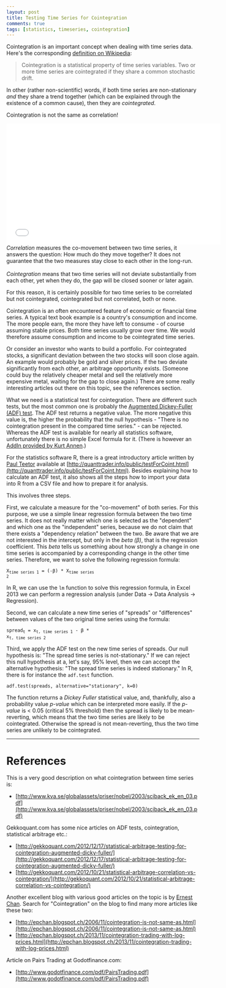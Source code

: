 ```yaml
---
layout: post
title: Testing Time Series for Cointegration
comments: true
tags: [statistics, timeseries, cointegration]
---
```

Cointegration is an important concept when dealing with time series data. Here's the corresponding [definition on Wikipedia](http://en.wikipedia.org/wiki/Cointegration):

<blockquote>Cointegration is a statistical property of time series variables. Two or more time series are cointegrated if they share a common stochastic drift.</blockquote><!--more-->

In other (rather non-scientific) words, if both time series are non-stationary _and_ they share a trend together (which can be explained through the existence of a common cause), then they are _cointegrated_.

Cointegration is not the same as correlation!
<iframe width="560" height="315" src="//www.youtube.com/embed/vrryb49jbIo" frameborder="0" allowfullscreen></iframe>

<div class="message">
<em>Correlation</em> measures the co-movement between two time series, it answers the question: How much do they move together? It does not guarantee that the two measures stay close to each other in the long-run.<br/>
<br/>
<em>Cointegration</em> means that two time series will not deviate substantially from each other, yet when they do, the gap will be closed sooner or later again.</div>

For this reason, it is certainly possible for two time series to be correlated but not cointegrated, cointegrated but not correlated, both or none.

Cointegration is an often encountered feature of economic or financial time series. A typical text book example is a country's consumption and income. The more people earn, the more they have left to consume - of course assuming stable prices. Both time series usually grow over time. We would therefore assume consumption and income to be cointegrated time series.

Or consider an investor who wants to build a portfolio. For cointegrated stocks, a significant deviation between the two stocks will soon close again. An example would probably be gold and silver prices. If the two deviate significantly from each other, an arbitrage opportunity exists. (Someone could buy the relatively cheaper metal and sell the relatively more expensive metal, waiting for the gap to close again.) There are some really interesting articles out there on this topic, see the references section.

What we need is a statistical test for cointegration. There are different such tests, but the most common one is probably the [Augmented Dickey-Fuller (ADF) test](http://en.wikipedia.org/wiki/Augmented_Dickey%E2%80%93Fuller_test). The ADF test returns a negative value. The more negative this value is, the higher the probability that the null hypothesis - "There is no cointegration present in the compared time series." - can be rejected. Whereas the ADF test is available for nearly all statistics software, unfortunately there is no simple Excel formula for it. (There is however an [AddIn provided by Kurt Annen](http://www.web-reg.de/adf_addin.html).)

For the statistics software R, there is a great introductory article written by [Paul Teetor](http://quanttrader.info/public/) available at [http://quanttrader.info/public/testForCoint.html](http://quanttrader.info/public/testForCoint.html). Besides explaining how to calculate an ADF test, it also shows all the steps how to import your data into R from a CSV file and how to prepare it for analysis.

This involves three steps.

First, we calculate a measure for the "co-movement" of both series. For this purpose, we use a simple linear regression formula between the two time series. It does not really matter which one is selected as the "dependent" and which one as the "independent" series, because we do not claim that there exists a "dependency relation" between the two. Be aware that we are not interested in the intercept, but only in the _beta (&beta;)_, that is the regression coefficient. This _beta_ tells us something about how strongly a change in one time series is accompanied by a corresponding change in the other time series. Therefore, we want to solve the following regression formula:

<code>X<sub>time series 1</sub> = (-&beta;) * X<sub>time series 2</sub></code>

In R, we can use the <code>lm</code> function to solve this regression formula, in Excel 2013 we can perform a regression analysis (under Data -> Data Analysis -> Regression).

Second, we can calculate a new time series of "spreads" or "differences" between values of the two original time series using the formula:

<code>spread<sub>t</sub> = x<sub>t, time series 1</sub> - &beta; * x<sub>t, time series 2</sub></code>

Third, we apply the ADF test on the new time series of spreads. Our null hypothesis is: "The spread time series is not-stationary." If we can reject this null hypothesis at a, let's say, 95% level, then we can accept the alternative hypothesis: "The spread time series is indeed stationary." In R, there is for instance the <code>adf.test</code> function.

<code>adf.test(spreads, alternative="stationary", k=0)</code>

The function returns a _Dickey Fuller_ statistical value, and, thankfully, also a probability value _p-value_ which can be interpreted more easily. If the _p-value_ is < 0.05 (critical 5% threshold) then the spread is likely to be mean-reverting, which means that the two time series are likely to be cointegrated. Otherwise the spread is not mean-reverting, thus the two time series are unlikely to be cointegrated.

----

# References

This is a very good description on what cointegration between time series is:

* [http://www.kva.se/globalassets/priser/nobel/2003/sciback_ek_en_03.pdf](http://www.kva.se/globalassets/priser/nobel/2003/sciback_ek_en_03.pdf)

Gekkoquant.com has some nice articles on ADF tests, cointegration, statistical arbitrage etc.:

* [http://gekkoquant.com/2012/12/17/statistical-arbitrage-testing-for-cointegration-augmented-dicky-fuller/](http://gekkoquant.com/2012/12/17/statistical-arbitrage-testing-for-cointegration-augmented-dicky-fuller/)
* [http://gekkoquant.com/2012/10/21/statistical-arbitrage-correlation-vs-cointegration/](http://gekkoquant.com/2012/10/21/statistical-arbitrage-correlation-vs-cointegration/)

Another excellent blog with various good articles on the topic is by [Ernest Chan](http://epchan.blogspot.ch). Search for "Cointegration" on the blog to find many more articles like these two:

* [http://epchan.blogspot.ch/2006/11/cointegration-is-not-same-as.html](http://epchan.blogspot.ch/2006/11/cointegration-is-not-same-as.html)
* [http://epchan.blogspot.ch/2013/11/cointegration-trading-with-log-prices.html](http://epchan.blogspot.ch/2013/11/cointegration-trading-with-log-prices.html)

Article on Pairs Trading at Godotfinance.com:

* [http://www.godotfinance.com/pdf/PairsTrading.pdf](http://www.godotfinance.com/pdf/PairsTrading.pdf)


